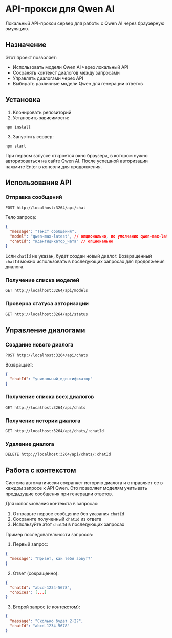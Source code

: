 # API-прокси для Qwen AI

Локальный API-прокси сервер для работы с Qwen AI через браузерную эмуляцию.

## Назначение

Этот проект позволяет:

- Использовать модели Qwen AI через локальный API
- Сохранять контекст диалогов между запросами
- Управлять диалогами через API
- Выбирать различные модели Qwen для генерации ответов

## Установка

1. Клонировать репозиторий
2. Установить зависимости:

```
npm install
```

3. Запустить сервер:

```
npm start
```

При первом запуске откроется окно браузера, в котором нужно авторизоваться на сайте Qwen AI. После успешной авторизации нажмите Enter в консоли для продолжения.

## Использование API

### Отправка сообщений

```
POST http://localhost:3264/api/chat
```

Тело запроса:

```json
{
  "message": "Текст сообщения",
  "model": "qwen-max-latest", // опционально, по умолчанию qwen-max-latest
  "chatId": "идентификатор_чата" // опционально
}
```

Если `chatId` не указан, будет создан новый диалог. Возвращенный `chatId` можно использовать в последующих запросах для продолжения диалога.

### Получение списка моделей

```
GET http://localhost:3264/api/models
```

### Проверка статуса авторизации

```
GET http://localhost:3264/api/status
```

## Управление диалогами

### Создание нового диалога

```
POST http://localhost:3264/api/chats
```

Возвращает:

```json
{
  "chatId": "уникальный_идентификатор"
}
```

### Получение списка всех диалогов

```
GET http://localhost:3264/api/chats
```

### Получение истории диалога

```
GET http://localhost:3264/api/chats/:chatId
```

### Удаление диалога

```
DELETE http://localhost:3264/api/chats/:chatId
```

## Работа с контекстом

Система автоматически сохраняет историю диалога и отправляет ее в каждом запросе к API Qwen. Это позволяет моделям учитывать предыдущие сообщения при генерации ответов.

Для использования контекста в запросах:

1. Отправьте первое сообщение без указания `chatId`
2. Сохраните полученный `chatId` из ответа
3. Используйте этот `chatId` в последующих запросах

Пример последовательности запросов:

1. Первый запрос:

```json
{
  "message": "Привет, как тебя зовут?"
}
```

2. Ответ (сокращенно):

```json
{
  "chatId": "abcd-1234-5678",
  "choices": [...]
}
```

3. Второй запрос (с контекстом):

```json
{
  "message": "Сколько будет 2+2?",
  "chatId": "abcd-1234-5678"
}
```
